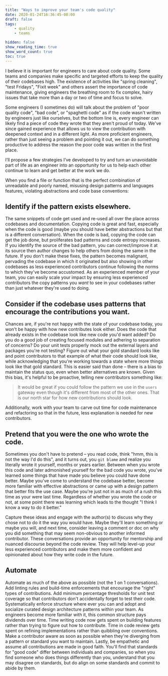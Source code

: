```yaml
---
title: "Ways to improve your team's code quality"
date: 2020-01-24T16:36:45-08:00
draft: false
tags:
    - quality
    - teams

hidden: false
show_reading_time: true
show_word_count: true
toc: true
---
```


I believe it is important for engineers to care about code quality.
Some teams and companies make specific and targeted efforts to keep the quality of their codebases high.
The existence of activities like "spring cleaning", "test Fridays", "Fixit week" and others assert the importance of code maintenance, giving engineers the breathing room to fix complex, hairy issues that take more than a day or two of time and focus to solve.

Some engineers (I sometimes do) will talk about the problem of "poor quality code", "bad code", or "spaghetti code" as if the code wasn't written by engineers just like ourselves, but the bottom line is, every engineer can likely find a piece of code they wrote that they aren't proud of today.
We've since gained experience that allows us to view the contribution with deepened context and in a different light.
As more proficient engineers, rather than just seeing a problem and pointing it out, we can do something productive to address the reason the poor code was written in the first place.


I’ll propose a few strategies I’ve developed to try and turn an unavoidable part of life as an engineer into an opportunity for us to help each other continue to learn and get better at the work we do.

When you find a file or function that is the perfect combination of unreadable and poorly named, misusing design patterns and languages features, violating abstractions and code base conventions:

## Identify if the pattern exists elsewhere.

The same snippets of code get used and re-used all over the place across codebases and documentation.
Copying code is great and fast, especially when the code is good (maybe you should have better abstractions but that is a different conversation).
When the code is bad, copying the code can get the job done, but proliferates bad patterns and code entropy increases.
If you identify the source of the bad pattern, you can correct/improve it at its source then author changes to help others from doing the same in the future.
If you don't make these fixes, the pattern becomes malignant, pervading the codebase in which it originated but also showing in other codebases as less experienced contributors continue following the norms to which they've become accustomed.
As an experienced member of your team, you can easily scale your impact by ensuring less experienced contributors the copy patterns you _want_ to see in your codebases rather than just whatever they're used to doing.

## Consider if the codebase uses patterns that encourage the contributions you want.

Chances are, if you're not happy with the state of your codebase today, you won't be happy with how new contributes look either.
Does the code that already exists in the codebase look like new code you'd want added?
Do you do a good job of creating focused modules and adhering to separation of concerns?
Do your unit tests properly mock out the external layers and packages you're not testing?
Figure out what your gold standard looks like and point contributors to that example of what their code should look like, while acknowledging that you're working towards a state where more things look like that gold standard.
This is easier said than done – there is a bias to maintain the status quo, even when better alternatives are known.
Given this bias, it's helpful to be proactive, telling new contributors something like:

> It would be great if you could follow the pattern we use in the `users` gateway even though it's different from most of the other ones. That is our north star for how new contributions should look.

Additionally, work with your team to carve out time for code maintenance and refactoring so that in the future, less explanation is needed for new contributors.

## Pretend that you were the one who wrote the code.

Sometimes you don't have to pretend – you read code, think "hmm, this is not the way I'd do this", and it turns out, you `git blame` and realize you literally wrote it yourself, months or years earlier.
Between when you wrote this code and later admonished yourself for the bad code you wrote, you've learned some things that have made you believe you could have done better.
Maybe you've come to understand the codebase better, become more familiar with effective abstractions or came up with a design pattern that better fits the use case.
Maybe you're just not in as much of a rush this time as your were last time.
Regardless of whether you wrote the code or not, at some point there was learning which leads to the thought "I think I know a way to do it better."

Capture these ideas and engage with the author(s) to discuss why they chose not to do it the way you would have.
Maybe they'll learn something or maybe you will, and next time, consider leaving a comment or doc on why you did something that may seem non-obvious to another informed contributor.
These conversations provide an opportunity for mentorship and nuanced discourse beyond the code review.
They will help level-up your less experienced contributors and make them more confident and opinionated about how they write code in the future.

## Automate
Automate as much of the above as possible (not the 1 on 1 conversations).
Add linting rules and build-time enforcements that encourage the "right" types of contributions.
Add minimum percentage thresholds for unit test coverage so that contributors don't accidentally forget to test their code.
Systematically enforce structure where ever you can and adopt and socialize curated design architecture patterns within your team.
As engineers become more familiar with it, this common structure pays dividends over time.
Time writing code now gets spent on building features rather than trying to figure out how to contribute.
Time in code review gets spent on refining implementations rather than quibbling over conventions.
Make a contributor aware as soon as possible when they're diverging from a pattern or standard you want to maintain.
Lastly, be empathetic and assume all contributions are made in good faith.
You'll find that standards for "good code" differ between individuals and companies, so when you find someone who does things differently than you, understand that you may disagree on standards, but do align on some standards and commit to abide by them.
